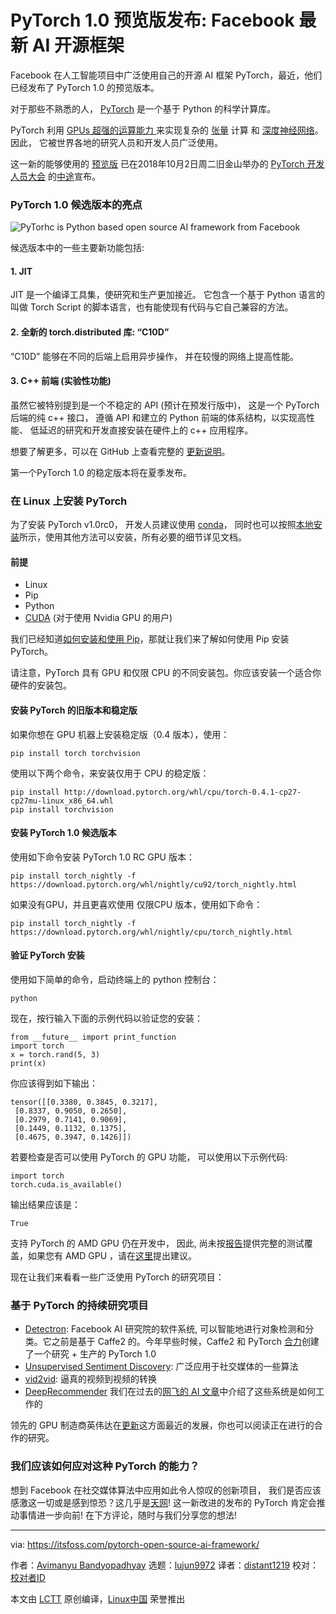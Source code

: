 PyTorch 1.0 预览版发布: Facebook 最新 AI 开源框架
======
Facebook 在人工智能项目中广泛使用自己的开源 AI 框架 PyTorch，最近，他们已经发布了 PyTorch 1.0 的预览版本。

对于那些不熟悉的人， [PyTorch][1] 是一个基于 Python 的科学计算库。

PyTorch 利用 [GPUs 超强的运算能力 ][2] 来实现复杂的 [张量][3] 计算 和 [深度神经网络][4]。 因此， 它被世界各地的研究人员和开发人员广泛使用。

这一新的能够使用的 [预览版][5] 已在2018年10月2日周二旧金山举办的 [PyTorch 开发人员大会][6] 的[中途][7]宣布。

### PyTorch 1.0 候选版本的亮点

![PyTorhc is Python based open source AI framework from Facebook][8]

候选版本中的一些主要新功能包括:

#### 1\. JIT

JIT 是一个编译工具集，使研究和生产更加接近。 它包含一个基于 Python 语言的叫做 Torch Script 的脚本语言，也有能使现有代码与它自己兼容的方法。

#### 2\. 全新的 torch.distributed 库: “C10D”

“C10D” 能够在不同的后端上启用异步操作， 并在较慢的网络上提高性能。

#### 3\. C++ 前端 (实验性功能)

虽然它被特别提到是一个不稳定的 API (预计在预发行版中)， 这是一个 PyTorch 后端的纯 c++ 接口， 遵循 API 和建立的 Python 前端的体系结构，以实现高性能、 低延迟的研究和开发直接安装在硬件上的 c++ 应用程序。

想要了解更多，可以在 GitHub 上查看完整的 [更新说明][9]。

第一个PyTorch 1.0 的稳定版本将在夏季发布。

### 在 Linux 上安装 PyTorch 

为了安装 PyTorch v1.0rc0， 开发人员建议使用 [conda][10]， 同时也可以按照[本地安装][11]所示，使用其他方法可以安装，所有必要的细节详见文档。

#### 前提

  * Linux
  * Pip
  * Python
  * [CUDA][12] (对于使用 Nvidia GPU 的用户)



我们已经知道[如何安装和使用 Pip][13]，那就让我们来了解如何使用 Pip 安装 PyTorch。

请注意，PyTorch 具有 GPU 和仅限 CPU 的不同安装包。你应该安装一个适合你硬件的安装包。
#### 安装 PyTorch 的旧版本和稳定版

如果你想在 GPU 机器上安装稳定版（0.4 版本），使用：

```
pip install torch torchvision

```

使用以下两个命令，来安装仅用于 CPU 的稳定版：

```
pip install http://download.pytorch.org/whl/cpu/torch-0.4.1-cp27-cp27mu-linux_x86_64.whl
pip install torchvision

```

#### 安装 PyTorch 1.0 候选版本

使用如下命令安装 PyTorch 1.0 RC GPU 版本：

```
pip install torch_nightly -f https://download.pytorch.org/whl/nightly/cu92/torch_nightly.html

```
如果没有GPU，并且更喜欢使用 仅限CPU 版本，使用如下命令：

```
pip install torch_nightly -f https://download.pytorch.org/whl/nightly/cpu/torch_nightly.html

```

#### 验证 PyTorch 安装

使用如下简单的命令，启动终端上的 python 控制台：
```
python

```

现在，按行输入下面的示例代码以验证您的安装：

```
from __future__ import print_function
import torch
x = torch.rand(5, 3)
print(x)

```

你应该得到如下输出：

```
tensor([[0.3380, 0.3845, 0.3217],
 [0.8337, 0.9050, 0.2650],
 [0.2979, 0.7141, 0.9069],
 [0.1449, 0.1132, 0.1375],
 [0.4675, 0.3947, 0.1426]])

```

若要检查是否可以使用 PyTorch 的 GPU 功能， 可以使用以下示例代码:

```
import torch
torch.cuda.is_available()

```

输出结果应该是：

```
True

```
支持 PyTorch 的 AMD GPU 仍在开发中， 因此, 尚未按[报告][14]提供完整的测试覆盖，如果您有 AMD GPU ，请在[这里][15]提出建议。

现在让我们来看看一些广泛使用 PyTorch 的研究项目：
### 基于 PyTorch 的持续研究项目

  * [Detectron][16]: Facebook AI 研究院的软件系统, 可以智能地进行对象检测和分类。它之前是基于 Caffe2 的。今年早些时候，Caffe2 和 PyTorch [合力][17]创建了一个研究 + 生产的 PyTorch 1.0
  * [Unsupervised Sentiment Discovery][18]: 广泛应用于社交媒体的一些算法
  * [vid2vid][19]: 逼真的视频到视频的转换
  * [DeepRecommender][20] 我们在过去的[网飞的 AI 文章][21]中介绍了这些系统是如何工作的

领先的 GPU 制造商英伟达在[更新][22]这方面最近的发展，你也可以阅读正在进行的合作的研究。

### 我们应该如何应对这种 PyTorch 的能力？

想到 Facebook 在社交媒体算法中应用如此令人惊叹的创新项目， 我们是否应该感激这一切或是感到惊恐？这几乎是[天网][23]! 这一新改进的发布的 PyTorch 肯定会推动事情进一步向前! 在下方评论，随时与我们分享您的想法!

--------------------------------------------------------------------------------

via: https://itsfoss.com/pytorch-open-source-ai-framework/

作者：[Avimanyu Bandyopadhyay][a]
选题：[lujun9972](https://github.com/lujun9972)
译者：[distant1219](https://github.com/distant1219)
校对：[校对者ID](https://github.com/校对者ID)

本文由 [LCTT](https://github.com/LCTT/TranslateProject) 原创编译，[Linux中国](https://linux.cn/) 荣誉推出

[a]: https://itsfoss.com/author/avimanyu/
[1]: https://pytorch.org/
[2]: https://en.wikipedia.org/wiki/General-purpose_computing_on_graphics_processing_units
[3]: https://en.wikipedia.org/wiki/Tensor
[4]: https://www.techopedia.com/definition/32902/deep-neural-network
[5]: https://code.fb.com/ai-research/facebook-accelerates-ai-development-with-new-partners-and-production-capabilities-for-pytorch-1-0
[6]: https://pytorch.fbreg.com/
[7]: https://www.themidwaysf.com/
[8]: https://4bds6hergc-flywheel.netdna-ssl.com/wp-content/uploads/2018/10/pytorch.jpeg
[9]: https://github.com/pytorch/pytorch/releases/tag/v1.0rc0
[10]: https://conda.io/
[11]: https://pytorch.org/get-started/locally/
[12]: https://www.pugetsystems.com/labs/hpc/How-to-install-CUDA-9-2-on-Ubuntu-18-04-1184/
[13]: https://itsfoss.com/install-pip-ubuntu/
[14]: https://github.com/pytorch/pytorch/issues/10657#issuecomment-415067478
[15]: https://rocm.github.io/install.html#installing-from-amd-rocm-repositories
[16]: https://github.com/facebookresearch/Detectron
[17]: https://caffe2.ai/blog/2018/05/02/Caffe2_PyTorch_1_0.html
[18]: https://github.com/NVIDIA/sentiment-discovery
[19]: https://github.com/NVIDIA/vid2vid
[20]: https://github.com/NVIDIA/DeepRecommender/
[21]: https://itsfoss.com/netflix-open-source-ai/
[22]: https://news.developer.nvidia.com/pytorch-1-0-accelerated-on-nvidia-gpus/
[23]: https://en.wikipedia.org/wiki/Skynet_(Terminator)
